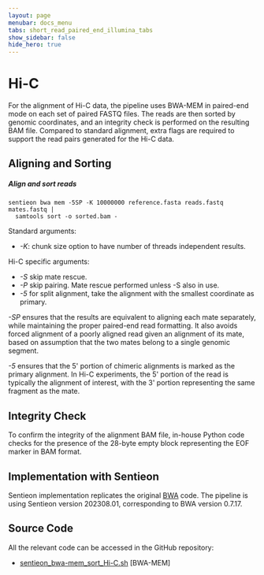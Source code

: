 ```yaml
---
layout: page
menubar: docs_menu
tabs: short_read_paired_end_illumina_tabs
show_sidebar: false
hide_hero: true
---
```


# Hi-C

For the alignment of Hi-C data, the pipeline uses BWA-MEM in paired-end mode on each set of paired FASTQ files. The reads are then sorted by genomic coordinates, and an integrity check is performed on the resulting BAM file. Compared to standard alignment, extra flags are required to support the read pairs generated for the Hi-C data.

## Aligning and Sorting

##### Align and sort reads

```text
sentieon bwa mem -5SP -K 10000000 reference.fasta reads.fastq mates.fastq |
  samtools sort -o sorted.bam -
```

Standard arguments:

- *-K*: chunk size option to have number of threads independent results.

Hi-C specific arguments:

- *-S* skip mate rescue.
- *-P* skip pairing. Mate rescue performed unless -S also in use.
- *-5* for split alignment, take the alignment with the smallest coordinate as primary.

*-SP* ensures that the results are equivalent to aligning each mate separately, while maintaining the proper paired-end read formatting. It also avoids forced alignment of a poorly aligned read given an alignment of its mate, based on assumption that the two mates belong to a single genomic segment.

*-5* ensures that the 5' portion of chimeric alignments is marked as the primary alignment. In Hi-C experiments, the 5' portion of the read is typically the alignment of interest, with the 3' portion representing the same fragment as the mate.

## Integrity Check

To confirm the integrity of the alignment BAM file, in-house Python code checks for the presence of the 28-byte empty block representing the EOF marker in BAM format.

## Implementation with Sentieon

Sentieon implementation replicates the original [BWA](https://github.com/lh3/bwa) code. The pipeline is using Sentieon version 202308.01, corresponding to BWA version 0.7.17.

## Source Code

All the relevant code can be accessed in the GitHub repository:

  - [sentieon_bwa-mem_sort_Hi-C.sh](https://github.com/smaht-dac/sentieon-pipelines/blob/main/dockerfiles/sentieon/sentieon_bwa-mem_sort_Hi-C.sh) [BWA-MEM]
